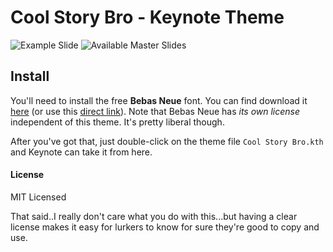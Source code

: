 # Cool Story Bro - Keynote Theme

![Example Slide](https://cloud.githubusercontent.com/assets/762949/6768208/42c04630-d01b-11e4-97a7-c6de0358bb3d.jpg)
![Available Master Slides](https://cloud.githubusercontent.com/assets/762949/6768190/2c4e9790-d01a-11e4-8535-541cd3a8b61b.png)


## Install
You'll need to install the free **Bebas Neue** font. You can find download it [here](http://fontfabric.com/bebas-neue/) (or use this [direct link](http://fontfabric.com/downfont/bebas.zip)). Note that Bebas Neue has *its own license* independent of this theme. It's pretty liberal though.

After you've got that, just double-click on the theme file `Cool Story Bro.kth` and Keynote can take it from here.

#### License
MIT Licensed

That said..I really don't care what you do with this...but having a clear license makes it easy for lurkers to know for sure they're good to copy and use.
